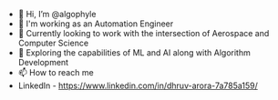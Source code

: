 - 👋 Hi, I’m @algophyle  
- 👀 I'm working as an Automation Engineer
- 🌱 Currently looking to work with the intersection of Aerospace and Computer Science
- 💞️ Exploring the capabilities of ML and AI along with Algorithm Development
- 📫 How to reach me 
- LinkedIn - https://www.linkedin.com/in/dhruv-arora-7a785a159/

<!---
DhruvArora1201/DhruvArora1201 is a ✨ special ✨ repository because its `README.md` (this file) appears on your GitHub profile.
You can click the Preview link to take a look at your changes.
--->
